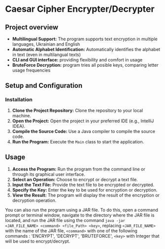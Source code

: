 # Caesar Cipher Encrypter/Decrypter

## Project overview
- **Multilingual Support:** The program supports text encryption in multiple languages, Ukrainian and English
- **Automatic Alphabet Identification:** Automatically identifies the alphabet in text (even in multilangual texts)
- **CLI and GUI interface:** providing flexibility and comfort in usage
- **BruteForce Decryption:** program tries all posible keys, comparing letter usage frequencies

## Setup and Configuration
### Installation

1. **Clone the Project Repository:** Clone the repository to your local machine.
2. **Open the Project:** Open the project in your preferred IDE (e.g., IntelliJ IDEA).
3. **Compile the Source Code:** Use a Java compiler to compile the source code.
4. **Run the Program:** Execute the `Main` class to start the application.

## Usage

1. **Access the Program:** Run the program from the command line or through its graphical user interface.
2. **Select an Operation:** Choose to encrypt or decrypt a text file.
3. **Input the Text File:** Provide the text file to be encrypted or decrypted.
4. **Specify the Key:** Enter the key to be used for encryption or decryption.
5. **View the Result:** The program will display the result of the encryption or decryption operation.

You can also run the program using a JAR file. To do this, open a command prompt or terminal window, navigate to the directory where the JAR file is located, and run the JAR file using the command `java -jar <JAR_FILE_NAME> <command> <file_Path> <key>`, replacing `<JAR_FILE_NAME>` with the name of the JAR file, `<command>` with one of the following commands : 'ENCRYPT', 'DECRYPT', 'BRUTEFORCE', `<key>` with Integer that will be used to encrypt/decrypt. 

